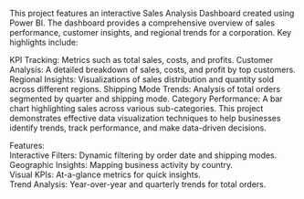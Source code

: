 This project features an interactive Sales Analysis Dashboard created using Power BI. The dashboard provides a comprehensive overview of sales performance, customer insights, and regional trends for a corporation. Key highlights include:

KPI Tracking: Metrics such as total sales, costs, and profits.
Customer Analysis: A detailed breakdown of sales, costs, and profit by top customers.
Regional Insights: Visualizations of sales distribution and quantity sold across different regions.
Shipping Mode Trends: Analysis of total orders segmented by quarter and shipping mode.
Category Performance: A bar chart highlighting sales across various sub-categories.
This project demonstrates effective data visualization techniques to help businesses identify trends, track performance, and make data-driven decisions.

Features:<br>
Interactive Filters: Dynamic filtering by order date and shipping modes.<br>
Geographic Insights: Mapping business activity by country.<br>
Visual KPIs: At-a-glance metrics for quick insights.<br>
Trend Analysis: Year-over-year and quarterly trends for total orders.<br>
